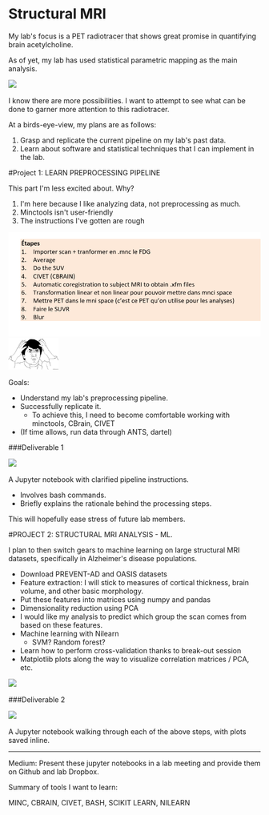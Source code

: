 # Structural MRI

My lab's focus is a PET radiotracer that shows great promise in quantifying brain acetylcholine.  

As of yet, my lab has used statistical parametric mapping as the main analysis. 

<img src="http://www.ajnr.org/content/ajnr/early/2018/01/18/ajnr.A5527/F1.large.jpg" width=300> 

I know there are more possibilities. I want to attempt to see what can be done to garner more attention to this radiotracer.   

At a birds-eye-view, my plans are as follows:  

1. Grasp and replicate the current pipeline on my lab's past data.  
2. Learn about software and statistical techniques that I can implement in the lab.   

#Project 1: LEARN PREPROCESSING PIPELINE 

This part I'm less excited about. Why?

1. I'm here because I like analyzing data, not preprocessing as much. 
2. Minctools isn't user-friendly
3. The instructions I've gotten are rough  

<img src="https://github.com/mtl-brainhack-school-2019/rwickens-sMRI-PET/blob/master/Wtf.PNG?raw=true" width=1200> 

<img src="https://github.com/mtl-brainhack-school-2019/rwickens-sMRI-PET/blob/master/JackieChan.jpg" width=100> 

Goals: 

- Understand my lab's preprocessing pipeline.   
- Successfully replicate it. 
  - To achieve this, I need to become comfortable working with minctools, CBrain, CIVET
- (If time allows, run data through ANTS, dartel)

###Deliverable 1

<img src="https://encrypted-tbn0.gstatic.com/images?q=tbn:ANd9GcQfDhejxni_K2Gr-ItywgveUqpeeN-6LBfab93Svi6WyHVBMZ62" width=150> 

A Jupyter notebook with clarified pipeline instructions. 
- Involves bash commands. 
- Briefly explains the rationale behind the processing steps. 

This will hopefully ease stress of future lab members. 

#PROJECT 2: STRUCTURAL MRI ANALYSIS - ML. 

I plan to then switch gears to machine learning on large structural MRI datasets, specifically in Alzheimer's disease populations. 

- Download PREVENT-AD and OASIS datasets
 - Feature extraction: I will stick to measures of cortical thickness, brain volume, and other basic morphology. 
 - Put these features into matrices using numpy and pandas
- Dimensionality reduction using PCA
- I would like my analysis to predict which group the scan comes from based on these features. 
- Machine learning with Nilearn 
    - SVM? Random forest?
- Learn how to perform cross-validation thanks to break-out session
- Matplotlib plots along the way to visualize correlation matrices / PCA, etc. 

<img src="https://www.fromthegenesis.com/wp-content/uploads/2018/06/Random-Forest.jpg" width=500> 

###Deliverable 2

<img src="https://encrypted-tbn0.gstatic.com/images?q=tbn:ANd9GcQfDhejxni_K2Gr-ItywgveUqpeeN-6LBfab93Svi6WyHVBMZ62" width=150> 

A Jupyter notebook walking through each of the above steps, with plots saved inline.  

---------------------------

Medium: Present these jupyter notebooks in a lab meeting and provide them on Github and lab Dropbox.  

Summary of tools I want to learn: 

MINC, CBRAIN, CIVET, BASH, SCIKIT LEARN, NILEARN
